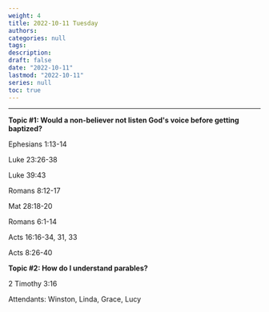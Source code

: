 ```yaml
---
weight: 4
title: 2022-10-11 Tuesday
authors:
categories: null
tags:
description: 
draft: false
date: "2022-10-11"
lastmod: "2022-10-11"
series: null
toc: true
---
```


<!--more-->
---

**Topic #1: Would a non-believer not listen God's voice before getting baptized?**

Ephesians 1:13-14  

Luke 23:26-38

Luke 39:43  

Romans 8:12-17

Mat 28:18-20

Romans 6:1-14

Acts 16:16-34, 31, 33

Acts 8:26-40


**Topic #2: How do I understand parables?**  

2 Timothy 3:16




Attendants: Winston, Linda, Grace, Lucy



<script>
	var refTagger = {
		settings: {
			bibleVersion: "KJV" /*hlybblsmpshndtn*/
		}
	}; 

	(function(d, t) {
		var n=d.querySelector('[nonce]');
		refTagger.settings.nonce = n && (n.nonce||n.getAttribute('nonce'));
		var g = d.createElement(t), s = d.getElementsByTagName(t)[0];
		g.src = 'https://api.reftagger.com/v2/RefTagger.js';
		g.nonce = refTagger.settings.nonce;
		s.parentNode.insertBefore(g, s);
	}(document, 'script'));
</script>